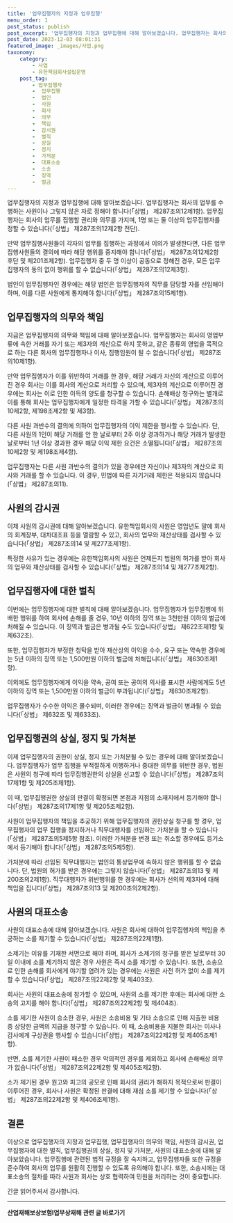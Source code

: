 ```yaml
---
title: '업무집행자의 지정과 업무집행'
menu_order: 1
post_status: publish
post_excerpt: '업무집행자의 지정과 업무집행에 대해 알아보겠습니다. 업무집행자는 회사의 업무를 수행하는 사원이나 그렇지 않은 자로 정해야 합니다  상법  제287조의12제1항 . 업무집행자는 회사의 업무를 집행할 권리와 의무를 가지며, 1명 또는 둘 이상의 업무집행자를 정할 수 있습니다  상법  제287조의12제2항 전단 .'
post_date: 2023-12-03 08:01:31
featured_image: _images/사업.png
taxonomy:
    category:
        - 사업
        - 유한책임회사설립운영
    post_tag:
        - 업무집행자
        -  업무집행
        -  법인
        -  사원
        -  회사
        -  의무
        -  책임
        -  감시권
        -  벌칙
        -  상실
        -  정지
        -  가처분
        -  대표소송
        -  소송
        -  징역
        -  벌금
---
```



업무집행자의 지정과 업무집행에 대해 알아보겠습니다. 업무집행자는 회사의 업무를 수행하는 사원이나 그렇지 않은 자로 정해야 합니다(「상법」 제287조의12제1항). 업무집행자는 회사의 업무를 집행할 권리와 의무를 가지며, 1명 또는 둘 이상의 업무집행자를 정할 수 있습니다(「상법」 제287조의12제2항 전단).

만약 업무집행사원들이 각자의 업무를 집행하는 과정에서 이의가 발생한다면, 다른 업무집행사원들의 결의에 따라 해당 행위를 중지해야 합니다(「상법」 제287조의12제2항 후단 및 제201조제2항). 업무집행자 중 두 명 이상이 공동으로 정해진 경우, 모든 업무집행자의 동의 없이 행위를 할 수 없습니다(「상법」 제287조의12제3항).

법인이 업무집행자인 경우에는 해당 법인은 업무집행자의 직무를 담당할 자를 선임해야 하며, 이를 다른 사원에게 통지해야 합니다(「상법」 제287조의15제1항). 

## 업무집행자의 의무와 책임

지금은 업무집행자의 의무와 책임에 대해 알아보겠습니다. 업무집행자는 회사의 영업부류에 속한 거래를 자기 또는 제3자의 계산으로 하지 못하고, 같은 종류의 영업을 목적으로 하는 다른 회사의 업무집행자나 이사, 집행임원이 될 수 없습니다(「상법」 제287조의10제1항).

만약 업무집행자가 이를 위반하여 거래를 한 경우, 해당 거래가 자신의 계산으로 이루어진 경우 회사는 이를 회사의 계산으로 처리할 수 있으며, 제3자의 계산으로 이루어진 경우에는 회사는 이로 인한 이득의 양도를 청구할 수 있습니다. 손해배상 청구와는 별개로 이를 통해 회사는 업무집행자에게 일정한 타격을 가할 수 있습니다(「상법」 제287조의10제2항, 제198조제2항 및 제3항).

다른 사원 과반수의 결의에 의하여 업무집행자의 이익 제한을 행사할 수 있습니다. 단, 다른 사원의 1인이 해당 거래를 안 한 날로부터 2주 이상 경과하거나 해당 거래가 발생한 날로부터 1년 이상 경과한 경우 해당 이익 제한 요건은 소멸됩니다(「상법」 제287조의10제2항 및 제198조제4항).

업무집행자는 다른 사원 과반수의 결의가 있을 경우에만 자신이나 제3자의 계산으로 회사와 거래를 할 수 있습니다. 이 경우, 민법에 따른 자기거래 제한은 적용되지 않습니다(「상법」 제287조의11).

## 사원의 감시권

이제 사원의 감시권에 대해 알아보겠습니다. 유한책임회사의 사원은 영업년도 말에 회사의 회계장부, 대차대조표 등을 열람할 수 있고, 회사의 업무와 재산상태를 검사할 수 있습니다(「상법」 제287조의14 및 제277조제1항).

특정한 사유가 있는 경우에는 유한책임회사의 사원은 언제든지 법원의 허가를 받아 회사의 업무와 재산상태를 검사할 수 있습니다(「상법」 제287조의14 및 제277조제2항).

## 업무집행자에 대한 벌칙

이번에는 업무집행자에 대한 벌칙에 대해 알아보겠습니다. 업무집행자가 업무집행에 위배한 행위를 하여 회사에 손해를 줄 경우, 10년 이하의 징역 또는 3천만원 이하의 벌금에 처해질 수 있습니다. 이 징역과 벌금은 병과될 수도 있습니다(「상법」 제622조제1항 및 제632조).

또한, 업무집행자가 부정한 청탁을 받아 재산상의 이익을 수수, 요구 또는 약속한 경우에는 5년 이하의 징역 또는 1,500만원 이하의 벌금에 처해집니다(「상법」 제630조제1항).

이외에도 업무집행자에게 이익을 약속, 공여 또는 공여의 의사를 표시한 사람에게도 5년 이하의 징역 또는 1,500만원 이하의 벌금이 부과됩니다(「상법」 제630조제2항).

업무집행자가 수수한 이익은 몰수되며, 이러한 경우에는 징역과 벌금이 병과될 수 있습니다(「상법」 제632조 및 제633조).

## 업무집행권의 상실, 정지 및 가처분

이제 업무집행자의 권한이 상실, 정지 또는 가처분될 수 있는 경우에 대해 알아보겠습니다. 업무집행자가 업무 집행을 부적절하게 이행하거나 중대한 의무를 위반한 경우, 법원은 사원의 청구에 따라 업무집행권한의 상실을 선고할 수 있습니다(「상법」 제287조의17제1항 및 제205조제1항).

이 때, 업무집행권한 상실의 판결이 확정되면 본점과 지점의 소재지에서 등기해야 합니다(「상법」 제287조의17제1항 및 제205조제2항).

사원이 업무집행자의 책임을 추궁하기 위해 업무집행자의 권한상실 청구를 할 경우, 업무집행자의 업무 집행을 정지하거나 직무대행자를 선임하는 가처분을 할 수 있습니다(「상법」 제287조의5제5항 참조). 이러한 가처분을 변경 또는 취소할 경우에도 등기소에서 등기해야 합니다(「상법」 제287조의5제5항).

가처분에 따라 선임된 직무대행자는 법인의 통상업무에 속하지 않은 행위를 할 수 없습니다. 단, 법원의 허가를 받은 경우에는 그렇지 않습니다(「상법」 제287조의13 및 제200조의2제1항). 직무대행자가 위반행위를 한 경우에는 회사가 선의의 제3자에 대해 책임을 집니다(「상법」 제287조의13 및 제200조의2제2항).

## 사원의 대표소송

사원의 대표소송에 대해 알아보겠습니다. 사원은 회사에 대하여 업무집행자의 책임을 추궁하는 소를 제기할 수 있습니다(「상법」 제287조의22제1항).

소제기는 이유를 기재한 서면으로 해야 하며, 회사가 소제기의 청구를 받은 날로부터 30일 이내에 소를 제기하지 않은 경우 사원은 즉시 소를 제기할 수 있습니다. 또한, 소송으로 인한 손해를 회사에게 야기할 염려가 있는 경우에는 사원은 사전 허가 없이 소를 제기할 수 있습니다(「상법」 제287조의22제2항 및 제403조).

회사는 사원의 대표소송에 참가할 수 있으며, 사원의 소를 제기한 후에는 회사에 대한 소송의 고지를 해야 합니다(「상법」 제287조의22제2항 및 제404조).

소를 제기한 사원이 승소한 경우, 사원은 소송비용 및 기타 소송으로 인해 지출한 비용 중 상당한 금액의 지급을 청구할 수 있습니다. 이 때, 소송비용을 지불한 회사는 이사나 감사에게 구상권을 행사할 수 있습니다(「상법」 제287조의22제2항 및 제405조제1항).

반면, 소를 제기한 사원이 패소한 경우 악의적인 경우를 제외하고 회사에 손해배상 의무가 없습니다(「상법」 제287조의22제2항 및 제405조제2항).

소가 제기된 경우 원고와 피고의 공모로 인해 회사의 권리가 해하지 목적으로써 판결이 이루어진 경우, 회사나 사원은 확정된 판결에 대해 재심 소를 제기할 수 있습니다(「상법」 제287조의22제2항 및 제406조제1항).

## 결론


이상으로 업무집행자의 지정과 업무집행, 업무집행자의 의무와 책임, 사원의 감시권, 업무집행자에 대한 벌칙, 업무집행권의 상실, 정지 및 가처분, 사원의 대표소송에 대해 알아보았습니다. 업무집행에 관련된 법적 규정을 잘 숙지하고, 업무집행자들 또한 규정을 준수하여 회사의 업무를 원활히 진행할 수 있도록 유의해야 합니다. 또한, 소송시에는 대표소송의 절차를 따라 사원과 회사는 상호 협력하여 민원을 처리하는 것이 중요합니다.

긴글 읽어주셔서 감사합니다.
<!-- wp:separator -->
<hr class="wp-block-separator has-alpha-channel-opacity"/>
<!-- /wp:separator -->

<!-- wp:group {"backgroundColor":"base","layout":{"type":"constrained"}} -->
<div class="wp-block-group has-base-background-color has-background"><!-- wp:paragraph {"align":"center","fontSize":"medium"} -->
<p class="has-text-align-center has-large-font-size"><strong>산업재해보상보험Ⅰ업무상재해 관련 글 바로가기</strong></p>
<!-- /wp:paragraph -->


<!-- wp:latest-posts
{"categories":[{"id":10860,"count":19,"description":"","link":"https://uknowlaw.com/category/%ec%82%b0%ec%97%85%ec%9e%ac%ed%95%b4%eb%b3%b4%ec%83%81%eb%b3%b4%ed%97%98%e2%85%b0%ec%97%85%eb%ac%b4%ec%83%81%ec%9e%ac%ed%95%b4/","name":"산업재해보상보험Ⅰ업무상재해","slug":"산업재해보상보험Ⅰ업무상재해","taxonomy":"category","parent":0,"meta":[],"_links":{"self":[{"href":"https://uknowlaw.com/wp-json/wp/v2/categories/10860"}],"collection":[{"href":"https://uknowlaw.com/wp-json/wp/v2/categories"}],"about":[{"href":"https://uknowlaw.com/wp-json/wp/v2/taxonomies/category"}],"wp:post_type":[{"href":"https://uknowlaw.com/wp-json/wp/v2/posts?categories=10860"}],"curies":[{"name":"wp","href":"https://api.w.org/{rel}","templated":true}]}}],"postsToShow":100,"excerptLength":28,"postLayout":"grid","columns":2,"featuredImageAlign":"left","featuredImageSizeSlug":"large","fontSize":"small"} /--></div>
<!-- /wp:group -->